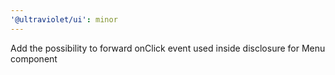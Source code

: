 ```yaml
---
'@ultraviolet/ui': minor
---
```


Add the possibility to forward onClick event used inside disclosure for Menu component
